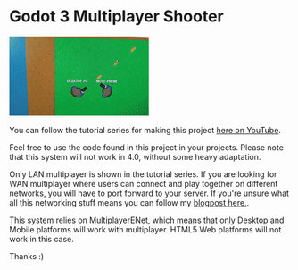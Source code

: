 # Godot 3 Multiplayer Shooter

![gameplay](misc/finished-game.gif)

You can follow the tutorial series for making this project [here on YouTube](https://youtube.com/playlist?list=PL6bQeQE-ybqDmGuN7Nz4ZbTAqyCMyEHQa).

Feel free to use the code found in this project in your projects.
Please note that this system will not work in 4.0, without some heavy adaptation.

Only LAN multiplayer is shown in the tutorial series.
If you are looking for WAN multiplayer where users can connect and play together on different networks, you will have to port forward to your server.
If you're unsure what all this networking stuff means you can follow my [blogpost here.](https://plug-world.com/posts/godot-multiplayer-lan-vs-wan-explanation/).

This system relies on MultiplayerENet, which means that only Desktop and Mobile platforms will work with multiplayer.
HTML5 Web platforms will not work in this case.

Thanks :)
